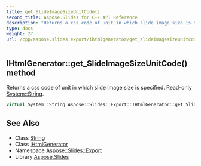 ```yaml
---
title: get_SlideImageSizeUnitCode()
second_title: Aspose.Slides for C++ API Reference
description: "Returns a css code of unit in which slide image size is specified. Read-only System::String."
type: docs
weight: 27
url: /cpp/aspose.slides.export/ihtmlgenerator/get_slideimagesizeunitcode/
---
```

## IHtmlGenerator::get_SlideImageSizeUnitCode() method


Returns a css code of unit in which slide image size is specified. Read-only [System::String](../../../system/string/).

```cpp
virtual System::String Aspose::Slides::Export::IHtmlGenerator::get_SlideImageSizeUnitCode()=0
```

## See Also

* Class [String](../../system/string/)
* Class [IHtmlGenerator](./)
* Namespace [Aspose::Slides::Export](../)
* Library [Aspose.Slides](../../)